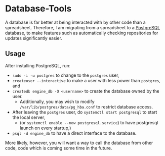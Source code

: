 # Database-Tools

A database is far better at being interacted with by other code than a spreadsheet. Therefore, I am migrating from a spreadsheet to a [PostgreSQL](https://www.postgresql.org/) database, to make features such as automatically checking repositories for updates significantly easier.

## Usage

After installing PostgreSQL, run:
* `sudo -i -u postgres` to change to the `postgres` user,
* `createuser --interactive` to make a user with less power than `postgres`, and
* `createdb engine_db -O <username>` to create the database owned by the user.
  * Additionally, you may wish to modify `/var/lib/postgres/data/pg_hba.conf` to restrict database access.
* After leaving the `postgres` user, do `systemctl start postgresql` to start the local server,
  * (or `systemctl enable --now postgresql.service`) to have postgresql launch on every startup,)
* `psql -d engine_db` to have a direct interface to the database.

More likely, however, you will want a way to call the database from other code, code which is coming some time in the future.
